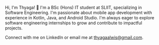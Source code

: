 Hi, I'm Thyaga! 👋
I'm a BSc (Hons) IT student at SLIIT, specializing in Software Engineering. I'm passionate about mobile app development with experience in Kotlin, Java, and Android Studio. I'm always eager to explore software engineering internships to grow and contribute to impactful projects.

Connect with me on LinkedIn or email me at thyagaalwis@gmail.com.

